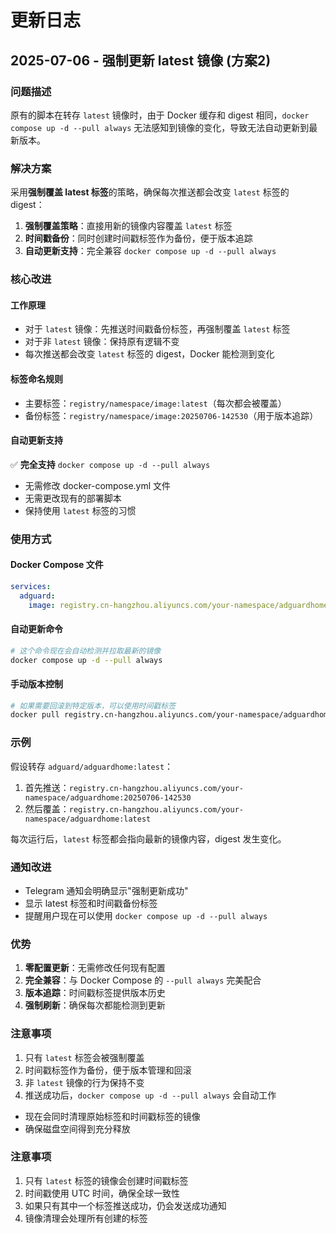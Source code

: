 # 更新日志

## 2025-07-06 - 强制更新 latest 镜像 (方案2)

### 问题描述
原有的脚本在转存 `latest` 镜像时，由于 Docker 缓存和 digest 相同，`docker compose up -d --pull always` 无法感知到镜像的变化，导致无法自动更新到最新版本。

### 解决方案
采用**强制覆盖 latest 标签**的策略，确保每次推送都会改变 `latest` 标签的 digest：

1. **强制覆盖策略**：直接用新的镜像内容覆盖 `latest` 标签
2. **时间戳备份**：同时创建时间戳标签作为备份，便于版本追踪
3. **自动更新支持**：完全兼容 `docker compose up -d --pull always`

### 核心改进

#### 工作原理
- 对于 `latest` 镜像：先推送时间戳备份标签，再强制覆盖 `latest` 标签
- 对于非 `latest` 镜像：保持原有逻辑不变
- 每次推送都会改变 `latest` 标签的 digest，Docker 能检测到变化

#### 标签命名规则
- 主要标签：`registry/namespace/image:latest`（每次都会被覆盖）
- 备份标签：`registry/namespace/image:20250706-142530`（用于版本追踪）

#### 自动更新支持
✅ **完全支持** `docker compose up -d --pull always`
- 无需修改 docker-compose.yml 文件
- 无需更改现有的部署脚本
- 保持使用 `latest` 标签的习惯

### 使用方式

#### Docker Compose 文件
```yaml
services:
  adguard:
    image: registry.cn-hangzhou.aliyuncs.com/your-namespace/adguardhome:latest
```

#### 自动更新命令
```bash
# 这个命令现在会自动检测并拉取最新的镜像
docker compose up -d --pull always
```

#### 手动版本控制
```bash
# 如果需要回滚到特定版本，可以使用时间戳标签
docker pull registry.cn-hangzhou.aliyuncs.com/your-namespace/adguardhome:20250706-142530
```

### 示例
假设转存 `adguard/adguardhome:latest`：
1. 首先推送：`registry.cn-hangzhou.aliyuncs.com/your-namespace/adguardhome:20250706-142530`
2. 然后覆盖：`registry.cn-hangzhou.aliyuncs.com/your-namespace/adguardhome:latest`

每次运行后，`latest` 标签都会指向最新的镜像内容，digest 发生变化。

### 通知改进
- Telegram 通知会明确显示"强制更新成功"
- 显示 latest 标签和时间戳备份标签
- 提醒用户现在可以使用 `docker compose up -d --pull always`

### 优势
1. **零配置更新**：无需修改任何现有配置
2. **完全兼容**：与 Docker Compose 的 `--pull always` 完美配合
3. **版本追踪**：时间戳标签提供版本历史
4. **强制刷新**：确保每次都能检测到更新

### 注意事项
1. 只有 `latest` 标签会被强制覆盖
2. 时间戳标签作为备份，便于版本管理和回滚
3. 非 `latest` 镜像的行为保持不变
4. 推送成功后，`docker compose up -d --pull always` 会自动工作
- 现在会同时清理原始标签和时间戳标签的镜像
- 确保磁盘空间得到充分释放

### 注意事项
1. 只有 `latest` 标签的镜像会创建时间戳标签
2. 时间戳使用 UTC 时间，确保全球一致性
3. 如果只有其中一个标签推送成功，仍会发送成功通知
4. 镜像清理会处理所有创建的标签
